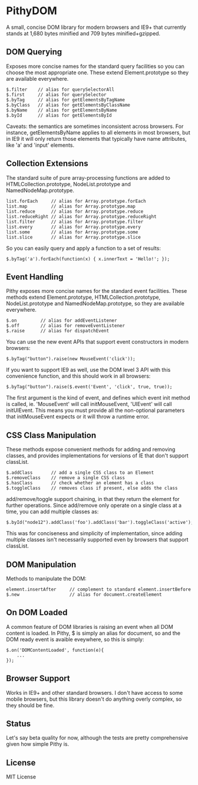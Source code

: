 # PithyDOM

A small, concise DOM library for modern browsers and IE9+ that currently
stands at 1,680 bytes minified and 709 bytes minified+gzipped.

## DOM Querying

Exposes more concise names for the standard query facilities so you can
choose the most appropriate one. These extend Element.prototype so they
are available everywhere.

    $.filter    // alias for querySelectorAll
    $.first     // alias for querySelector
    $.byTag     // alias for getElementsByTagName
    $.byClass   // alias for getElementsByClassName
    $.byName    // alias for getElementsByName
    $.byId      // alias for getElementsById

Caveats: the semantics are sometimes inconsistent across browsers.
For instance, getElementsByName applies to all elements in most
browsers, but in IE9 it will only return those elements that typically
have name attributes, like 'a' and 'input' elements.

## Collection Extensions

The standard suite of pure array-processing functions are added
to HTMLCollection.prototype, NodeList.prototype and
NamedNodeMap.prototype.

    list.forEach     // alias for Array.prototype.forEach
    list.map         // alias for Array.prototype.map
    list.reduce      // alias for Array.prototype.reduce
    list.reduceRight // alias for Array.prototype.reduceRight
    list.filter      // alias for Array.prototype.filter
    list.every       // alias for Array.prototype.every
    list.some        // alias for Array.prototype.some
    list.slice       // alias for Array.prototype.slice

So you can easily query and apply a function to a set of results:

    $.byTag('a').forEach(function(x) { x.innerText = 'Hello!'; });

## Event Handling

Pithy exposes more concise names for the standard event facilities. These
methods extend Element.prototype, HTMLCollection.prototype,
NodeList.prototype and NamedNodeMap.prototype, so they are available
everywhere.

    $.on         // alias for addEventListener
    $.off        // alias for removeEventListener
    $.raise      // alias for dispatchEvent

You can use the new event APIs that support event constructors in modern
browsers:

    $.byTag("button").raise(new MouseEvent('click'));

If you want to support IE9 as well, use the DOM level 3 API with this
convenience function, and this should work in all browsers:

    $.byTag("button").raise($.event('Event', 'click', true, true));

The first argument is the kind of event, and defines which event init
method is called, ie. 'MouseEvent' will call initMouseEvent, 'UIEvent'
will call initUIEvent. This means you must provide all the non-optional
parameters that initMouseEvent expects or it will throw a runtime error.

## CSS Class Manipulation

These methods expose convenient methods for adding and removing classes,
and provides implementations for versions of IE that don't support classList.

    $.addClass       // add a single CSS class to an Element
    $.removeClass    // remove a single CSS class
    $.hasClass       // check whether an element has a class
    $.toggleClass    // removes class if present, else adds the class

add/remove/toggle support chaining, in that they return the element for
further operations. Since add/remove only operate on a single class at a
time, you can add multiple classes as:

    $.byId("node12").addClass('foo').addClass('bar').toggleClass('active');

This was for conciseness and simplicity of implementation, since adding
multiple classes isn't necessarily supported even by browsers that
support classList.

## DOM Manipulation

Methods to manipulate the DOM:

    element.insertAfter     // complement to standard element.insertBefore
    $.new                   // alias for document.createElement

## On DOM Loaded

A common feature of DOM libraries is raising an event when all DOM content
is loaded. In Pithy, $ is simply an alias for document, so and the DOM
ready event is avaible eveywhere, so this is simply:

    $.on('DOMContentLoaded', function(e){
        ...
    });

## Browser Support

Works in IE9+ and other standard browsers. I don't have access to some
mobile browsers, but this library doesn't do anything overly complex,
so they should be fine.

## Status

Let's say beta quality for now, although the tests are pretty
comprehensive given how simple Pithy is.

## License

MIT License